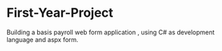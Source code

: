 # First-Year-Project
Building a basis payroll web form application , using C# as development language and aspx form.
